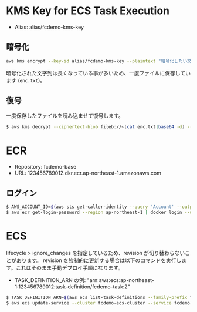 # KMS Key for ECS Task Execution

- Alias: alias/fcdemo-kms-key

## 暗号化

```bash
aws kms encrypt --key-id alias/fcdemo-kms-key --plaintext "暗号化したい文字列" --query CiphertextBlob --output text --cli-binary-format raw-in-base64-out > enc.txt
```

暗号化された文字列は長くなっている事が多いため、一度ファイルに保存しています (`enc.txt`)。

## 復号

一度保存したファイルを読み込ませて復号します。

```bash
$ aws kms decrypt --ciphertext-blob fileb://<(cat enc.txt|base64 -d) --region ap-northeast-1 | jq .Plaintext --raw-output | base64 -d
```

# ECR

- Repository: fcdemo-base
- URL: 123456789012.dkr.ecr.ap-northeast-1.amazonaws.com

## ログイン

```bash
$ AWS_ACCOUNT_ID=$(aws sts get-caller-identity --query 'Account' --output text)
$ aws ecr get-login-password --region ap-northeast-1 | docker login --username AWS --password-stdin https://${AWS_ACCOUNT_ID}.dkr.ecr.ap-northeast-1.amazonaws.com/fcdemo-base
```

# ECS

lifecycle > ignore_changes を指定しているため、revision が切り替わらないことがあります。
revision を強制的に更新する場合は以下のコマンドを実行します。これはそのまま手動デプロイ手順になります。

- TASK_DEFINITION_ARN の例: "arn:aws:ecs:ap-northeast-1:123456789012:task-definition/fcdemo-task:2"

```bash
$ TASK_DEFINITION_ARN=$(aws ecs list-task-definitions --family-prefix fcdemo-task --sort DESC --max-items 1 --query 'taskDefinitionArns[0]' --output text)
$ aws ecs update-service --cluster fcdemo-ecs-cluster --service fcdemo-service --task-definition $TASK_DEFINITION_ARN --force-new-deployment
```

